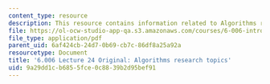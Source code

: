 ```yaml
---
content_type: resource
description: This resource contains information related to Algorithms research topics.
file: https://ol-ocw-studio-app-qa.s3.amazonaws.com/courses/6-006-introduction-to-algorithms-fall-2011/9a29dd1cb6855fce0c8839b2d95bef91_MIT6_006F11_lec24_orig.pdf
file_type: application/pdf
parent_uid: 6af424cb-24d7-0b69-cb7c-86df8a25a92a
resourcetype: Document
title: '6.006 Lecture 24 Original: Algorithms research topics'
uid: 9a29dd1c-b685-5fce-0c88-39b2d95bef91
---
```

